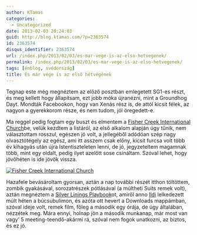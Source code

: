 ```yaml
---
author: KTamas
categories:
  - Uncategorized
date: 2013-02-03 20:24:03
guid: http://blog.ktamas.com/?p=2363574
id: 2363574
disqus_identifier: 2363574
url: /index.php/2013/02/03/es-mar-vege-is-az-elso-hetvegenek/
permalink: /index.php/2013/02/03/es-mar-vege-is-az-elso-hetvegenek/
tags: [énblog, svédország]
title: És már vége is az első hétvégének
---
```


Tegnap este még megnéztem az előző posztban emlegetett SG1-es részt, és meg kellett hogy állapítsam, ezt jobb móka újranézni, mint a Groundhog Dayt. Mondták Facebookon, hogy van Xenás rész is, de attól kicsit félek, az nagyon a gyerekkorom része, és nem tudom, jól öregedett-e.

Ma reggel pedig fogtam egy buszt és elmentem a [Fisher Creek International Church](https://sites.google.com/site/fci77777/)be, velük kezdtem a listáról, az első alkalom alapján úgy tűnik, nem választottam rosszul, egészen jó volt, a jellegéből adódóan szép nagy olvasztótégely az egész, ami itt asszem csak előny, kicsit furcsa volt több év kihagyás után újra Istentiszteleten lenni, de jó, jegyzeteltem magamnak több, mint egy oldalt, pedig ilyet azelőtt sose csináltam. Szóval lehet, hogy jövőhéten is ide jövök vissza.

[<img src="/wp-content/uploads/2013/02/b7841a3a6de611e2968922000a9f38c5_7.jpg" alt="Fisher Creek International Church" width="612" height="612" class="aligncenter size-full wp-image-2363575" srcset="/wp-content/uploads/2013/02/b7841a3a6de611e2968922000a9f38c5_7.jpg 612w, /wp-content/uploads/2013/02/b7841a3a6de611e2968922000a9f38c5_7-150x150.jpg 150w, /wp-content/uploads/2013/02/b7841a3a6de611e2968922000a9f38c5_7-300x300.jpg 300w" sizes="(max-width: 612px) 100vw, 612px" />](/wp-content/uploads/2013/02/b7841a3a6de611e2968922000a9f38c5_7.jpg)

Hazafele bevásároltam gyorsan, aztán a nap további részét itthon töltöttem, zombik gyakásával, sorozatrészek pótlásával (a múltheti Suits remek volt), aztán megnéztem a [Silver Linings Playbook](www.rottentomatoes.com/m/silver_linings_playbook/)ot, amiről anno [Ildi](http://twitter.com/moderatelya) lelkedezett múlt héten a búcsubulimon, és azóta ott hevert a Downloads mappámban, szóval ideje volt, remek film, főleg a második egy órája, de úgy általában, nézzétek meg. Mára ennyi, holnap jön a második munkanap, már most van vagy&#8217; 5 meeting-teendő-akármi rá, szóval nem fogok unatkozni, az biztos, és ez jó.
